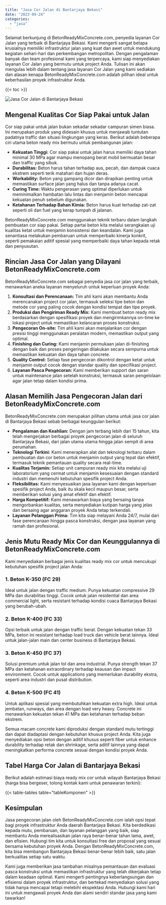 ```yaml
---
title: "Jasa Cor Jalan di Bantarjaya Bekasi"
date: "2023-09-24"
categories: 
  - "jasa"
---
```


Selamat berkunjung di BetonReadyMixConcrete.com, penyedia layanan Cor Jalan yang terbaik di Bantarjaya Bekasi. Kami mengerti sangat betapa krusialnya memiliki infrastruktur jalan yang kuat dan awet untuk mendukung kegiatan sehari-hari dan perkembangan metropolitan. Dengan pengalaman banyak dan team profesional kami yang terpercaya, kami siap menyediakan layanan Cor Jalan yang bermutu untuk project Anda. Tulisan ini akan mengulas lebih dalam tentang jasa layanan Cor Jalan yang kami sediakan dan alasan kenapa BetonReadyMixConcrete.com adalah pilihan ideal untuk keberhasilan proyek infrastruktur Anda.

{{< toc >}}

![Jasa Cor Jalan di Bantarjaya Bekasi](https://betoncor8.github.io/cor/harga-beton-readymix-concrete%20(29).png)

## Mengenal Kualitas Cor Siap Pakai untuk Jalan

Cor siap pakai untuk jalan bukan sekadar sekadar campuran simen biasa. Ini merupakan produk yang didesain khusus untuk menjawab tuntutan padatnya traffic dan situasi lingkungan yang keras. Berikut adalah beberapa ciri utama beton ready mix bermutu untuk pembangunan jalan:

- **Kekuatan Tinggi:** Cor siap pakai untuk jalan harus memiliki daya tahan minimal 30 MPa agar mampu menopang berat mobil bermuatan besar dan traffic yang sibuk.
- **Durabilitas:** Beton harus tahan terhadap aus, pecah, dan dampak cuaca ekstrem seperti terik matahari dan hujan deras.
- **Workability:** Beton yang gampang dicor dan dirapikan penting untuk memastikan surface jalan yang halus dan tanpa adanya cacat.
- **Curing Time:** Waktu pengerasan yang optimal diperlukan untuk meminimalkan hambatan lalu lintas dan menjamin beton mencapai kekuatan penuh sebelum digunakan.
- **Ketahanan Terhadap Bahan Kimia:** Beton harus kuat terhadap zat-zat seperti oli dan fuel yang kerap tumpah di jalanan.

BetonReadyMixConcrete.com menggunakan teknik terbaru dalam langkah pembuatan cor siap pakai. Setiap partai beton kita melalui serangkaian uji kualitas ketat untuk menjamin konsistensi dan keandalan. Kami juga senantiasa melakukan pembaruan untuk memperbaiki kinerja konkrit, seperti pemakaian aditif spesial yang memperbaiki daya tahan kepada retak dan penyusutan.

## Rincian Jasa Cor Jalan yang Dilayani BetonReadyMixConcrete.com

BetonReadyMixConcrete.com sebagai penyedia jasa cor jalan yang terbaik, menawarkan aneka layanan menyeluruh untuk keperluan proyek Anda:

1. **Konsultasi dan Perencanaan:** Tim ahli kami akan membantu Anda merencanakan project cor jalan, termasuk seleksi tipe beton dan metode cor yang paling cocok dengan kondisi tempat dan tipe proyek.
2. **Produksi dan Pengiriman Ready Mix:** Kami membuat beton ready mix berdasarkan dengan spesifikasi proyek dan mengirimkannya on-time ke lokasi project untuk memastikan kelancaran proses konstruksi.
3. **Pengecoran On-site:** Tim ahli kami akan menjalankan cor dengan presisi tinggi menggunakan peralatan modern, memastikan output yang optimal.
4. **Finishing dan Curing:** Kami menjamin permukaan jalan di-finishing dengan baik dan proses pengeringan dilakukan secara sempurna untuk memastikan kekuatan dan daya tahan concrete.
5. **Quality Control:** Setiap fase pengecoran dikontrol dengan ketat untuk menjamin output cocok dengan standar quality dan specifikasi project.
6. **Layanan Pasca Pengecoran:** Kami memberikan support dan saran untuk maintenance jalan setelah konstruksi, termasuk saran pengelolaan agar jalan tetap dalam kondisi prima.

## Alasan Memilih Jasa Pengecoran Jalan dari BetonReadyMixConcrete.com

BetonReadyMixConcrete.com merupakan pilihan utama untuk jasa cor jalan di Bantarjaya Bekasi sebab berbagai keunggulan berikut:

- **Pengalaman dan Keahlian:** Dengan jam terbang lebih dari 15 tahun, kita telah mengerjakan berbagai proyek pengecoran jalan di seluruh Bantarjaya Bekasi, dari jalan utama utama hingga jalan sempit di area perumahan.
- **Teknologi Terkini:** Kami menerapkan alat dan teknologi terbaru dalam pembuatan dan cor beton untuk menjamin output yang tepat dan efektif, termasuk teknik pemantauan quality secara real-time.
- **Kualitas Terjamin:** Setiap unit campuran ready mix kita melalui uji laboratorium yang cermat untuk menjamin kesesuaian dengan standard industri dan memenuhi kebutuhan spesifik project Anda.
- **Fleksibilitas:** Kami menyesuaikan jasa layanan kami dengan keperluan spesifik project Anda, baik itu skala kecil maupun besar, serta memberikan solusi yang amat efektif dan efektif.
- **Harga Kompetitif:** Kami menawarkan biaya yang bersaing tanpa mengorbankan kualitas, serta menyediakan kutipan harga yang jelas dan bersaing agar anggaran proyek Anda tetap terkendali.
- **Layanan Pelanggan Prima:** Tim kita siap melayani Anda 24/7, mulai dari fase perencanaan hingga pasca konstruksi, dengan jasa layanan yang ramah dan profesional.

## Jenis Mutu Ready Mix Cor dan Keunggulannya di BetonReadyMixConcrete.com

Kami menyediakan berbagai jenis kualitas ready mix cor untuk mencukupi kebutuhan spesifik project jalan Anda:

### 1\. Beton K-350 (FC 29)

Ideal untuk jalan dengan traffic medium. Punya kekuatan compressive 29 MPa dan durabilitas tinggi. Cocok untuk jalan residential dan area commercial light, serta resistant terhadap kondisi cuaca Bantarjaya Bekasi yang berubah-ubah.

### 2\. Beton K-400 (FC 33)

Opsi terbaik untuk jalan dengan traffic berat. Dengan kekuatan tekan 33 MPa, beton ini resistant terhadap load truck dan vehicle berat lainnya. Ideal untuk jalan-jalan main dan center business di Bantarjaya Bekasi.

### 3\. Beton K-450 (FC 37)

Solusi premium untuk jalan tol dan area industrial. Punya strength tekan 37 MPa dan ketahanan extraordinary terhadap keausan dan impact environment. Cocok untuk applications yang memerlukan durability ekstra, seperti area industri dan pusat distribution.

### 4\. Beton K-500 (FC 41)

Untuk aplikasi spesial yang membutuhkan kekuatan extra high. Ideal untuk jembatan, runways, dan area dengan load very heavy. Concrete ini menawarkan kekuatan tekan 41 MPa dan ketahanan terhadap beban ekstrem.

Semua macam concrete kami diproduksi dengan standard mutu tertinggi dan dapat diadaptasi dengan kebutuhan khusus project Anda. Kita juga menyediakan opsi beton dengan aditif khusus seperti fiber untuk enhance durability terhadap retak dan shrinkage, serta aditif lainnya yang dapat meningkatkan performa concrete sesuai dengan kondisi proyek Anda.

## Tabel Harga Cor Jalan di Bantarjaya Bekasi

Berikut adalah estimasi biaya ready mix cor untuk wilayah Bantarjaya Bekasi (harga bisa bergeser, tolong kontak kami untuk penawaran terkini):

{{< table-tables table="tableKomponen" >}}

## Kesimpulan

Jasa pengecoran jalan oleh BetonReadyMixConcrete.com ialah opsi tepat bagi proyek infrastruktur Anda daerah Bantarjaya Bekasi. Kita berdedikasi kepada mutu, pembaruan, dan layanan pelanggan yang baik, siap membantu Anda merealisasikan jalan raya benar-benar tahan lama, awet, dan efisien. Hubungi tim kita untuk konsultasi free dan proposal yang sesuai bersama kebutuhan proyek Anda. Dengan BetonReadyMixConcrete.com, kita bisa membangun Bantarjaya Bekasi benar-benar lebih baik, satu jalan berkualitas setiap satu waktu.

Kami juga memberikan jasa tambahan misalnya pemantauan dan evaluasi pasca konstruksi untuk memastikan infrastruktur yang telah dikerjakan tetap dalam keadaan optimal. Kami mengerti pentingnya keberlangsungan dan efisiensi dalam proyek infrastruktur, dan bertekad menyediakan solusi yang tidak hanya mencapai tetapi melebihi ekspektasi Anda. Hubungi kami hari ini untuk mengawali proyek Anda dan alami sendiri standar jasa yang kami tawarkan!
